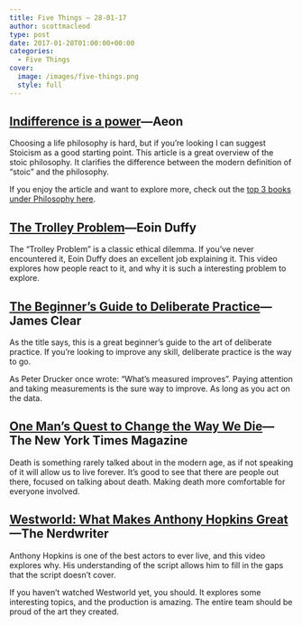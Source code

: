 ```yaml
---
title: Five Things – 28-01-17
author: scottmacleod
type: post
date: 2017-01-28T01:00:00+00:00
categories:
  - Five Things
cover:
  image: /images/five-things.png
  style: full
---
```

## [Indifference is a power][1]—Aeon

Choosing a life philosophy is hard, but if you&#8217;re looking I can suggest Stoicism as a good starting point. This article is a great overview of the stoic philosophy. It clarifies the difference between the modern definition of “stoic” and the philosophy.

If you enjoy the article and want to explore more, check out the [top 3 books under Philosophy here][2].

## [The Trolley Problem][3]—Eoin Duffy

The &#8220;Trolley Problem&#8221; is a classic ethical dilemma. If you&#8217;ve never encountered it, Eoin Duffy does an excellent job explaining it. This video explores how people react to it, and why it is such a interesting problem to explore.

## [The Beginner’s Guide to Deliberate Practice][4]—James Clear

As the title says, this is a great beginner’s guide to the art of deliberate practice. If you’re looking to improve any skill, deliberate practice is the way to go.

As Peter Drucker once wrote: “What&#8217;s measured improves”. Paying attention and taking measurements is the sure way to improve. As long as you act on the data.

## [One Man’s Quest to Change the Way We Die][5]—The New York Times Magazine

Death is something rarely talked about in the modern age, as if not speaking of it will allow us to live forever. It’s good to see that there are people out there, focused on talking about death. Making death more comfortable for everyone involved.

## [Westworld: What Makes Anthony Hopkins Great][6]—The Nerdwriter

Anthony Hopkins is one of the best actors to ever live, and this video explores why. His understanding of the script allows him to fill in the gaps that the script doesn&#8217;t cover.

If you haven&#8217;t watched Westworld yet, you should. It explores some interesting topics, and the production is amazing. The entire team should be proud of the art they created.

 [1]: https://aeon.co/essays/why-stoicism-is-one-of-the-best-mind-hacks-ever-devised
 [2]: https://scottmacleod.co/books/
 [3]: https://vimeo.com/199613170
 [4]: http://jamesclear.com/beginners-guide-deliberate-practice
 [5]: https://www.nytimes.com/2017/01/03/magazine/one-mans-quest-to-change-the-way-we-die.html
 [6]: https://www.youtube.com/watch?v=4kSGkGKwp9U
